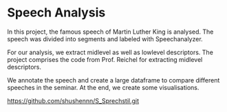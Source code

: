 # Speech Analysis

In this project, the famous speech of Martin Luther King is analysed. 
The speech was divided into segments and labeled with Speechanalyzer. 

For our analysis, we extract midlevel as well as lowlevel descriptors. 
The project comprises the code from Prof. Reichel for extracting midlevel descriptors. 

We annotate the speech and create a large dataframe to compare different speeches in the seminar. At the end, we create some visualisations. 

https://github.com/shushennn/S_Sprechstil.git
